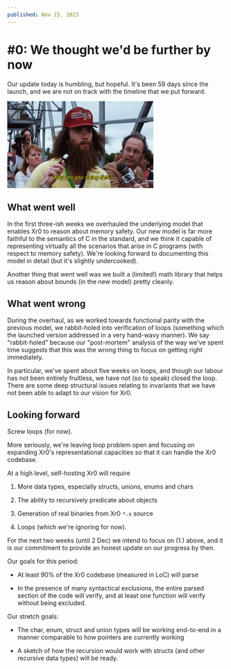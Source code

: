 ```yaml
---
published: Nov 15, 2023
---
```


# #0: We thought we'd be further by now

Our update today is humbling, but hopeful. It's been 59 days since the launch,
and we are not on track with the timeline that we put forward.

![Why are you doing this?](/updates/why-are-you-doing-this.gif)

## What went well

In the first three-ish weeks we overhauled the underlying model that enables Xr0
to reason about memory safety. Our new model is far more faithful to the
semantics of C in the standard, and we think it capable of representing
virtually all the scenarios that arise in C programs (with respect to memory
safety). We're looking forward to documenting this model in detail (but it's
slightly undercooked).

Another thing that went well was we built a (limited!) math library that helps
us reason about bounds (in the new model) pretty cleanly.

## What went wrong

During the overhaul, as we worked towards functional parity with the previous
model, we rabbit-holed into verification of loops (something which the launched
version addressed in a very hand-wavy manner). We say "rabbit-holed" because our
"post-mortem" analysis of the way we've spent time suggests that this was the
wrong thing to focus on getting right immediately.

In particular, we've spent about five weeks on loops, and though our labour has
not been entirely fruitless, we have not (so to speak) closed the loop. There
are some deep structural issues relating to invariants that we have not been
able to adapt to our vision for Xr0.

## Looking forward

Screw loops (for now).

More seriously, we're leaving loop problem open and focusing on expanding Xr0's
representational capacities so that it can handle the Xr0 codebase.

At a high level, self-hosting Xr0 will require

1. More data types, especially structs, unions, enums and chars

2. The ability to recursively predicate about objects

3. Generation of real binaries from Xr0 `*.x` source

4. Loops (which we're ignoring for now).

For the next two weeks (until 2 Dec) we intend to focus on (1.) above, and it is
our commitment to provide an honest update on our progress by then.

Our goals for this period:

- At least 90% of the Xr0 codebase (measured in LoC) will parse

- In the presence of many syntactical exclusions, the entire parsed section of
  the code will verify, and at least one function will verify without being
  excluded.

Our stretch goals:

- The char, enum, struct and union types will be working end-to-end in a manner
  comparable to how pointers are currently working

- A sketch of how the recursion would work with structs (and other recursive
  data types) will be ready.
